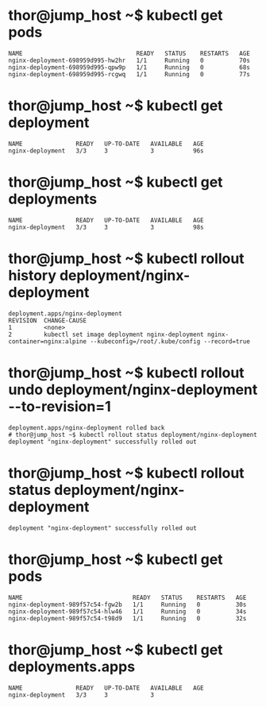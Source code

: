 # thor@jump_host ~$ kubectl get pods
    NAME                                READY   STATUS    RESTARTS   AGE
    nginx-deployment-698959d995-hw2hr   1/1     Running   0          70s
    nginx-deployment-698959d995-qpw9p   1/1     Running   0          68s
    nginx-deployment-698959d995-rcgwq   1/1     Running   0          77s


# thor@jump_host ~$ kubectl get deployment
    NAME               READY   UP-TO-DATE   AVAILABLE   AGE
    nginx-deployment   3/3     3            3           96s


# thor@jump_host ~$ kubectl get deployments
    NAME               READY   UP-TO-DATE   AVAILABLE   AGE
    nginx-deployment   3/3     3            3           98s


# thor@jump_host ~$ kubectl rollout history deployment/nginx-deployment 
    deployment.apps/nginx-deployment 
    REVISION  CHANGE-CAUSE
    1         <none>
    2         kubectl set image deployment nginx-deployment nginx-container=nginx:alpine --kubeconfig=/root/.kube/config --record=true


# thor@jump_host ~$ kubectl rollout undo deployment/nginx-deployment --to-revision=1
    deployment.apps/nginx-deployment rolled back
    # thor@jump_host ~$ kubectl rollout status deployment/nginx-deployment 
    deployment "nginx-deployment" successfully rolled out


# thor@jump_host ~$ kubectl rollout status deployment/nginx-deployment 
    deployment "nginx-deployment" successfully rolled out


# thor@jump_host ~$ kubectl get pods 
    NAME                               READY   STATUS    RESTARTS   AGE
    nginx-deployment-989f57c54-fgw2b   1/1     Running   0          30s
    nginx-deployment-989f57c54-hlw46   1/1     Running   0          34s
    nginx-deployment-989f57c54-t98d9   1/1     Running   0          32s

    

# thor@jump_host ~$ kubectl get deployments.apps 
    NAME               READY   UP-TO-DATE   AVAILABLE   AGE
    nginx-deployment   3/3     3            3       